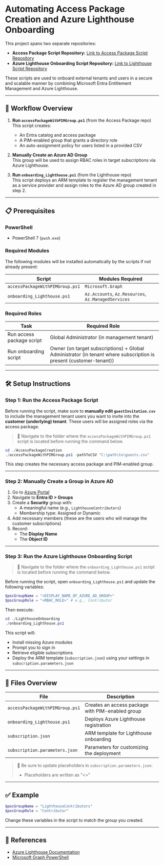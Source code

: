 # Automating Access Package Creation and Azure Lighthouse Onboarding

This project spans two separate repositories:

- **Access Package Script Repository:** [Link to Access Package Script Repository](<ACCESS_PACKAGE_REPO_URL>)
- **Azure Lighthouse Onboarding Script Repository:** [Link to Lighthouse Script Repository](<LIGHTHOUSE_REPO_URL>)

These scripts are used to onboard external tenants and users in a secure and scalable manner by combining Microsoft Entra Entitlement Management and Azure Lighthouse.

---

## 🧭 Workflow Overview

1. **Run `accessPackageWithPIMGroup.ps1`** (from the Access Package repo)  
   This script creates:
   - An Entra catalog and access package
   - A PIM-enabled group that grants a directory role
   - An auto-assignment policy for users listed in a provided CSV

2. **Manually Create an Azure AD Group**  
   This group will be used to assign RBAC roles in target subscriptions via Azure Lighthouse.

3. **Run `onboarding_Lighthouse.ps1`** (from the Lighthouse repo)  
   This script deploys an ARM template to register the management tenant as a service provider and assign roles to the Azure AD group created in step 2.

---

## 📋 Prerequisites

### PowerShell
- PowerShell 7 (`pwsh.exe`)

### Required Modules
The following modules will be installed automatically by the scripts if not already present:

| Script | Modules Required |
|--------|------------------|
| `accessPackageWithPIMGroup.ps1` | `Microsoft.Graph` |
| `onboarding_Lighthouse.ps1`     | `Az.Accounts`, `Az.Resources`, `Az.ManagedServices` |

### Required Roles
| Task | Required Role |
|------|----------------|
| Run access package script         | Global Administrator (in management tenant) |
| Run onboarding script             | Owner (on target subscriptions) + Global Administrator (in tenant where subscription is present (customer-tenant)) |

---

## 🛠️ Setup Instructions

### Step 1: Run the Access Package Script

Before running the script, make sure to **manually edit `guestInvitation.csv`** to include the management tenant users you want to invite into the **customer (underlying) tenant**. These users will be assigned roles via the access package.


> 📂 Navigate to the folder where the `accessPackageWithPIMGroup.ps1` script is located before running the command below.

```powershell
cd ./AccessPackageCreation
./accessPackageWithPIMGroup.ps1 -pathToCSV "C:\path\to\guests.csv"
```

This step creates the necessary access package and PIM-enabled group.

---

### Step 2: Manually Create a Group in Azure AD

1. Go to [Azure Portal](https://portal.azure.com)
2. Navigate to **Entra ID > Groups**
3. Create a **Security** group with:
   - A meaningful name (e.g., `LighthouseContributors`)
   - Membership type: Assigned or Dynamic
4. Add necessary members (these are the users who will manage the customer subscriptions)
5. Record:
   - The **Display Name**
   - The **Object ID**

---

### Step 3: Run the Azure Lighthouse Onboarding Script

> 📂 Navigate to the folder where the `onboarding_Lighthouse.ps1` script is located before running the command below.

Before running the script, open `onboarding_Lighthouse.ps1` and update the following variables:

```powershell
$pocGroupName = "<DISPLAY_NAME_OF_AZURE_AD_GROUP>"
$pocGroupRole = "<RBAC_ROLE>" # e.g., Contributor
```

Then execute:

```powershell
cd ./LighthouseOnboarding
./onboarding_Lighthouse.ps1
```

This script will:
- Install missing Azure modules
- Prompt you to sign in
- Retrieve eligible subscriptions
- Deploy the ARM template (`subscription.json`) using your settings in `subscription.parameters.json`

---

## 📁 Files Overview

| File | Description |
|------|-------------|
| `accessPackageWithPIMGroup.ps1` | Creates an access package with PIM-enabled group |
| `onboarding_Lighthouse.ps1`     | Deploys Azure Lighthouse registration |
| `subscription.json`             | ARM template for Lighthouse onboarding |
| `subscription.parameters.json`  | Parameters for customizing the deployment |

> 📝 Be sure to update placeholders in `subscription.parameters.json`:
> - Placeholders are written as "<>"

---

## ✅ Example

```powershell
$pocGroupName = "LighthouseContributors"
$pocGroupRole = "Contributor"
```

Change these variables in the script to match the group you created.

---

## 🔗 References

- [Azure Lighthouse Documentation](https://learn.microsoft.com/azure/lighthouse/)
- [Microsoft Graph PowerShell](https://learn.microsoft.com/powershell/microsoftgraph/overview)
